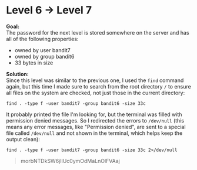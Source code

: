 # Level 6 → Level 7

**Goal:**  
The password for the next level is stored somewhere on the server and has all of the following properties:
- owned by user bandit7
- owned by group bandit6
- 33 bytes in size

**Solution:**  
Since this level was similar to the previous one, I used the `find` command again, but this time I made sure to search from the root directory `/` to ensure all files on the system are checked, not just those in the current directory:
```
find . -type f -user bandit7 -group bandit6 -size 33c
```
It probably printed the file I'm looking for, but the terminal was filled with permission denied messages. So I redirected the errors to `/dev/null` (this means any error messages, like "Permission denied", are sent to a special file called `/dev/null` and not shown in the terminal, which helps keep the output clean):
```
find . -type f -user bandit7 -group bandit6 -size 33c 2>/dev/null
```
>morbNTDkSW6jIlUc0ymOdMaLnOlFVAaj
